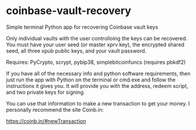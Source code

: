 # coinbase-vault-recovery
Simple terminal Python app for recovering Coinbase vault keys

Only individual vaults with the user controlloing the keys can be recovered.  You must have your user seed (or master xprv key), the encrypted shared seed, all three xpub public keys, and your vault password.

Requires:  PyCrypto, scrypt, pybip38, simplebitcoinfuncs (requires pbkdf2)

If you have all of the necessary info and python software requirements, then just run the app with Python on the terminal or cmd.exe and follow the instructions it gives you.  It will provide you with the address, redeem script, and two private keys for signing.

You can use that information to make a new transaction to get your money.  I personally recommend the site Coinb.in:

https://coinb.in/#newTransaction

